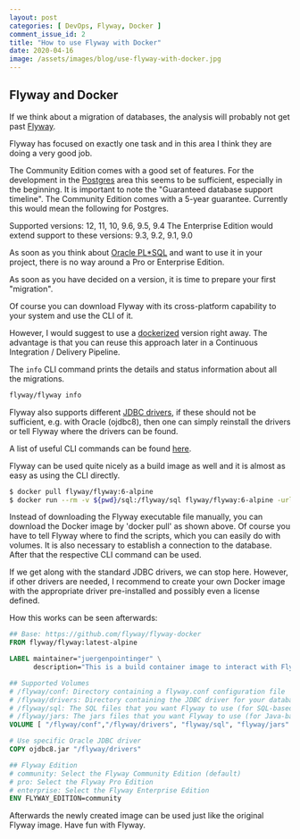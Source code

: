 ```yaml
---
layout: post
categories: [ DevOps, Flyway, Docker ]
comment_issue_id: 2
title: "How to use Flyway with Docker"
date: 2020-04-16
image: /assets/images/blog/use-flyway-with-docker.jpg
---
```


## Flyway and Docker

If we think about a migration of databases, the analysis will probably not get past [Flyway](https://flywaydb.org/).

Flyway has focused on exactly one task and in this area I think they are doing a very good job.

The Community Edition comes with a good set of features. For the development in the [Postgres](https://flywaydb.org/documentation/database/postgresql) area this seems to be sufficient, especially in the beginning. It is important to note the "Guaranteed database support timeline". The Community Edition comes with a 5-year guarantee. Currently this would mean the following for Postgres.

Supported versions: 12, 11, 10, 9.6, 9.5, 9.4 
The Enterprise Edition would extend support to these versions: 9.3, 9.2, 9.1, 9.0

As soon as you think about [Oracle PL*SQL](https://flywaydb.org/documentation/database/oracle#sqlplus-commands) and want to use it in your project, there is no way around a Pro or Enterprise Edition.

As soon as you have decided on a version, it is time to prepare your first "migration".

Of course you can download Flyway with its cross-platform capability to your system and use the CLI of it. 

However, I would suggest to use a [dockerized](https://hub.docker.com/r/flyway/flyway/) version right away. The advantage is that you can reuse this approach later in a Continuous Integration / Delivery Pipeline.

The `info` CLI command prints the details and status information about all the migrations.

```bash
flyway/flyway info
```

Flyway also supports different [JDBC drivers](https://flywaydb.org/documentation/commandline/#jdbc-drivers), if these should not be sufficient, e.g. with Oracle (ojdbc8), then one can simply reinstall the drivers or tell Flyway where the drivers can be found.

A list of useful CLI commands can be found [here](https://flywaydb.org/documentation/commandline/).

Flyway can be used quite nicely as a build image as well and it is almost as easy as using the CLI directly.

```bash
$ docker pull flyway/flyway:6-alpine
$ docker run --rm -v ${pwd}/sql:/flyway/sql flyway/flyway:6-alpine -url=jdbc:postgresql://<HOST>/<DBNAME> -user=<USER> -password=<PASSWORD> info
```

Instead of downloading the Flyway executable file manually, you can download the Docker image by 'docker pull' as shown above. Of course you have to tell Flyway where to find the scripts, which you can easily do with volumes. It is also necessary to establish a connection to the database. After that the respective CLI command can be used.

If we get along with the standard JDBC drivers, we can stop here. However, if other drivers are needed, I recommend to create your own Docker image with the appropriate driver pre-installed and possibly even a license defined. 

How this works can be seen afterwards:

```dockerfile 
## Base: https://github.com/flyway/flyway-docker
FROM flyway/flyway:latest-alpine

LABEL maintainer="juergenpointinger" \
      description="This is a build container image to interact with Flyway"

## Supported Volumes
# /flyway/conf: Directory containing a flyway.conf configuration file
# /flyway/drivers: Directory containing the JDBC driver for your database
# /flyway/sql: The SQL files that you want Flyway to use (for SQL-based migrations)
# /flyway/jars: The jars files that you want Flyway to use (for Java-based migrations)
VOLUME [ "/flyway/conf","/flyway/drivers", "flyway/sql", "flyway/jars" ]

# Use specific Oracle JDBC driver
COPY ojdbc8.jar "/flyway/drivers"

## Flyway Edition
# community: Select the Flyway Community Edition (default)
# pro: Select the Flyway Pro Edition
# enterprise: Select the Flyway Enterprise Edition
ENV FLYWAY_EDITION=community
```

Afterwards the newly created image can be used just like the original Flyway image. Have fun with Flyway.